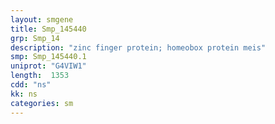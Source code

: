 ```yaml
---
layout: smgene
title: Smp_145440
grp: Smp_14
description: "zinc finger protein; homeobox protein meis"
smp: Smp_145440.1
uniprot: "G4VIW1"
length:  1353
cdd: "ns"
kk: ns
categories: sm
---
```

